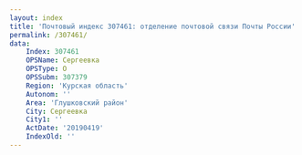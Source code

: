 ```yaml
---
layout: index
title: 'Почтовый индекс 307461: отделение почтовой связи Почты России'
permalink: /307461/
data:
    Index: 307461
    OPSName: Сергеевка
    OPSType: О
    OPSSubm: 307379
    Region: 'Курская область'
    Autonom: ''
    Area: 'Глушковский район'
    City: Сергеевка
    City1: ''
    ActDate: '20190419'
    IndexOld: ''
---
```

